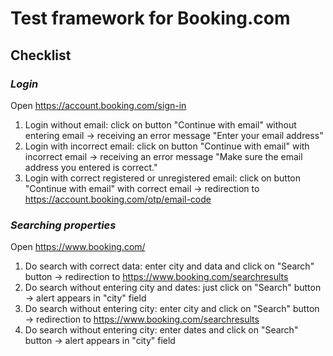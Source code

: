 # Test framework for Booking.com 
## Checklist
### *Login*
Open https://account.booking.com/sign-in
1. Login without email: click on button "Continue with email" without entering email -> receiving an error message "Enter your email address"
2. Login with incorrect email: click on button "Continue with email" with incorrect email -> receiving an error message "Make sure the email address you entered is correct."
3. Login with correct registered or unregistered email: click on button "Continue with email" with correct email -> redirection to https://account.booking.com/otp/email-code

### *Searching properties*
Open https://www.booking.com/
1. Do search with correct data: enter city and data and click on "Search" button -> redirection to https://www.booking.com/searchresults 
2. Do search without entering city and dates: just click on "Search" button -> alert appears in "city" field
3. Do search without entering city: enter city and click on "Search" button -> redirection to https://www.booking.com/searchresults
4. Do search without entering city: enter dates and click on "Search" button -> alert appears in "city" field